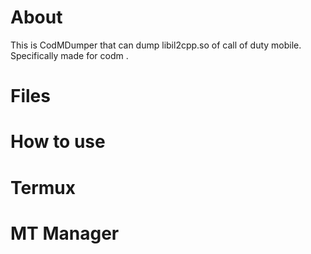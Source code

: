 
# About
This is CodMDumper that can dump libil2cpp.so of call of duty mobile.
Specifically made for codm .

# Files

# How to use

# Termux

# MT Manager


